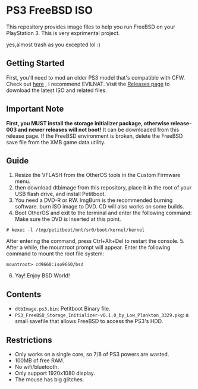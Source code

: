 # PS3 FreeBSD ISO

This repository provides image files to help you run FreeBSD on your PlayStation 3. This is very exprimental project.

yes,almost trash as you excepted lol :)

## Getting Started
First, you'll need to mod an older PS3 model that's compatible with CFW. Check out [here](https://consolemods.org/wiki/PS3:Getting_Started) , I recommend EVILNAT.
Visit the [Releases page](https://github.com/LowPla3329/ps3-freebsd-iso/releases) to download the latest ISO and related files.

## Important Note
**First, you MUST install the storage initializer package, otherwise release-003 and newer releases will not boot!**
It can be downloaded from this release page.
If the FreeBSD environment is broken, delete the FreeBSD save file from the XMB game data utility.

## Guide
1. Resize the VFLASH from the OtherOS tools in the Custom Firmware menu.
2. then download dtbimage from this repository, place it in the root of your USB flash drive, and install Petitboot.
3. You need a DVD-R or RW. ImgBurn is the recommended burning software. burn ISO image to DVD. CD will also works on some builds.
4. Boot OtherOS and exit to the terminal and enter the following command: Make sure the DVD is inserted at this point.
```
# kexec -l /tmp/petitboot/mnt/sr0/boot/kernel/kernel
```
After entering the command, press Ctrl+Alt+Del to restart the console.
5. After a while, the mountroot prompt will appear. Enter the following command to mount the root file system:
  ```
  mountroot> cd9660:iso9660/bsd
  ```
6. Yay! Enjoy BSD World!

## Contents

- `dtbImage.ps3.bin`: Petitboot Binary file.
- `PS3_FreeBSD_Storage_Initializer-v0.1.0_by_Low_Plankton_3329.pkg`: a small savefile that allows FreeBSD to access the PS3's HDD.

## Restrictions
- Only works on a single core, so 7/8 of PS3 powers are wasted.
- 100MB of free RAM.
- No wifi/bluetooth.
- Only support 1920x1080 display.
- The mouse has big glitches.
